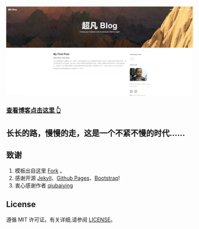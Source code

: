 ![](https://raw.githubusercontent.com/shichaofaan/shichaofaan.github.io/main/img/readme-home.png)
>
### [查看博客点击这里 👆](https://shichaofaan.github.io)

## 长长的路，慢慢的走，这是一个不紧不慢的时代......

## 致谢

1. 模板出自这里 [Fork](https://github.com/Huxpro/huxpro.github.io) 。 
2. 感谢开源 [Jekyll](https://jekyllcn.com/docs/home/)、[Github Pages](https://pages.github.com/)、[Bootstrap](https://www.bootcss.com/)!
3. 衷心感谢作者 [qiubaiying](https://github.com/qiubaiying/)

## License

遵循 MIT 许可证。有关详细,请参阅 [LICENSE](https://github.com/shichaofaan/shichaofaan.github.io/blob/main/LICENSE)。
